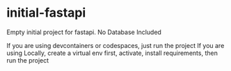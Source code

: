 # initial-fastapi
Empty initial project for fastapi. No Database Included

If you are using devcontainers or codespaces, just run the project
If you are using Locally, create a virtual env first, activate, install requirements, then run the project
